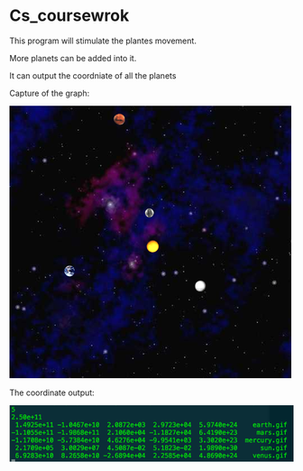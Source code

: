 # Cs_coursewrok
This program will stimulate the plantes movement. 

More planets can be added into it.

It can output the coordniate of all the planets 

Capture of the graph:

![Haha](https://github.com/YuchiYao/Cs_coursewrok/blob/master/Screenshot%202017-10-24%2021.26.21.png?raw=true)
       
 The coordinate output:
 
![Haha](https://github.com/YuchiYao/Cs_coursewrok/blob/master/Screenshot%202017-10-24%2021.27.48.png?raw=true)
